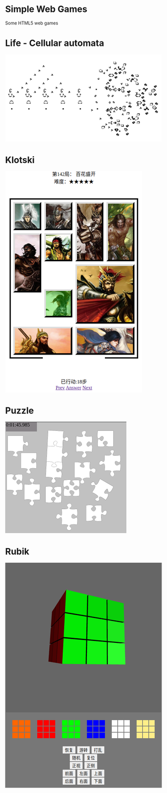 Simple Web Games
================

Some HTML5 web games

# Life - Cellular automata
![Life](snapshot/life.png)

# Klotski
![Klotski](snapshot/klotski.png)

# Puzzle
![Puzzle](snapshot/puzzle.png)

# Rubik
![Rubik](snapshot/rubik.png)

